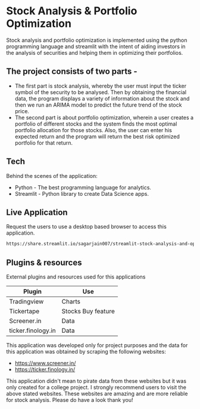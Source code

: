 # Stock Analysis & Portfolio Optimization

Stock analysis and portfolio optimization is implemented using the python programming language and streamlit with the intent of aiding investors in the analysis of securities and helping them in optimizing their portfolios. 

## The project consists of two parts - 

- The first part is stock analysis, whereby the user must input the ticker symbol of the security to be analysed. Then by obtaining the financial data, the program displays a variety of information about the stock and then we run an ARIMA model to predict the future trend of the stock price.
- The second part is about portfolio optimization, wherein a user creates a portfolio of different stocks and the system finds the most optimal portfolio allocation for those stocks. Also, the user can enter his expected return and the program will return the best risk optimized portfolio for that return.

## Tech

Behind the scenes of the application:

- Python - The best programming language for analytics.
- Streamlit - Python library to create Data Science apps.

## Live Application

Request the users to use a desktop based browser to access this application.

```sh
https://share.streamlit.io/sagarjain007/streamlit-stock-analysis-and-optimization
```


## Plugins & resources

External plugins and resources used for this applications

| Plugin | Use |
| ------ | ------ |
| Tradingview | Charts |
| Tickertape | Stocks Buy feature |
| Screener.in | Data |
| ticker.finology.in | Data |


This application was developed only for project purposes and the data for this application was obtained by scraping the following websites:

- https://www.screener.in/
- https://ticker.finology.in/

This application didn't mean to pirate data from these websites but it was only created for a college project.
I strongly recommend users to visit the above stated websites. These websites are amazing and are more reliable for stock analysis. Please do have a look thank you!

